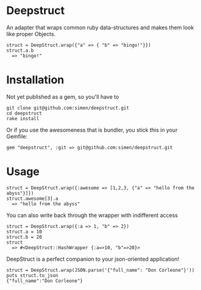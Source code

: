 Deepstruct
==========

An adapter that wraps common ruby data-structures and makes them look like proper Objects.

    struct = DeepStruct.wrap({"a" => { "b" => "bingo!"}})
    struct.a.b
      => "bingo!"


Installation
============

Not yet published as a gem, so you'll have to

    git clone git@github.com:simen/deepstruct.git
    cd deepstruct
    rake install

Or if you use the awesomeness that is bundler, you stick this in your Gemfile:

    gem "deepstruct", :git => git@github.com:simen/deepstruct.git

Usage
=====

    struct = DeepStruct.wrap({:awesome => [1,2,3, {"a" => "hello from the abyss"}]})
    struct.awesome[3].a
      => "hello from the abyss"

You can also write back through the wrapper with indifferent access

    struct = DeepStruct.wrap({:a => 1, "b" => 2})
    struct.a = 10
    struct.b = 20
    struct
      => #<DeepStruct::HashWrapper {:a=>10, "b"=>20}> 
  
DeepStruct is a perfect companion to your json-oriented application!

    struct = DeepStruct.wrap(JSON.parse('{"full_name": "Don Corleone"}'))
    puts struct.to_json
    {"full_name":"Don Corleone"}